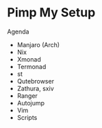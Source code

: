 # Pimp My Setup

Agenda

- Manjaro (Arch)
- Nix
- Xmonad
- Termonad
- st
- Qutebrowser
- Zathura, sxiv
- Ranger
- Autojump
- Vim
- Scripts
